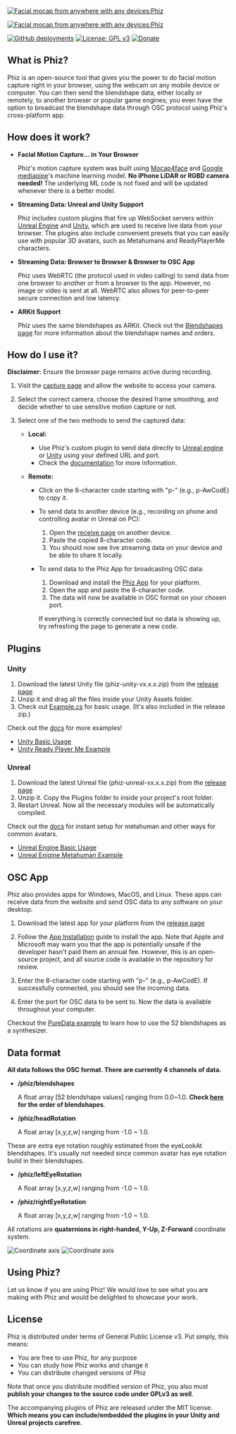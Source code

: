 [![Facial mocap from anywhere with any devices:Phiz](./assets/banner.png#gh-light-mode-only)](https://phizmocap.dev#gh-light-mode-only)

[![Facial mocap from anywhere with any devices:Phiz](./assets/banner-dark.png#gh-dark-mode-only)](https://phizmocap.dev#gh-dark-mode-only)

[![GitHub deployments](https://img.shields.io/github/deployments/spookycorgi/phiz/production?label=vercel&logo=vercel)](https://phizmocap.dev)
[![License: GPL v3](https://img.shields.io/badge/License-GPLv3-blue.svg)](https://www.gnu.org/licenses/gpl-3.0)
[![Donate](https://img.shields.io/badge/Donate-PayPal-green.svg)](https://www.paypal.com/donate/?business=HS5SG7G97J7AY&no_recurring=0&item_name=Thank+you+for+your+support+OwO.+May+the+3D+god+bless+you+infinite+inspirations%21&currency_code=USD)

## What is Phiz?
Phiz is an open-source tool that gives you the power to do facial motion capture right in your browser, using the webcam on any mobile device or computer. You can then send the blendshape data, either locally or remotely, to another browser or popular game engines; you even have the option to broadcast the blendshape data through OSC protocol using Phiz's cross-platform app.


## How does it work?
- **Facial Motion Capture... in Your Browser**

    Phiz's motion capture system was built using [Mocap4face](https://github.com/facemoji/mocap4face) and [Google mediapipe](https://github.com/google/mediapipe)'s machine learning model. **No iPhone LiDAR or RGBD camera needed!** The underlying ML code is not fixed and will be updated whenever there is a better model.

- **Streaming Data: Unreal and Unity Support**

    Phiz includes custom plugins that fire up WebSocket servers within [Unreal Engine](https://www.phizmocap.dev/docs/unreal/basic-usage) and [Unity](https://www.phizmocap.dev/docs/unity/basic-usage), which are used to receive live data from your browser. The plugins also include convenient presets that you can easily use with popular 3D avatars, such as Metahumans and ReadyPlayerMe characters.

- **Streaming Data: Browser to Browser & Browser to OSC App**

    Phiz uses WebRTC (the protocol used in video calling) to send data from one browser to another or from a browser to the app. However, no image or video is sent at all. WebRTC also allows for  peer-to-peer secure connection and low latency.
    

- **ARKit Support**

    Phiz uses the same blendshapes as ARKit. Check out the [Blendshapes page](https://www.phizmocap.dev/docs/specs/blendshapes) for more information about the blendshape names and orders.


## How do I use it?
**Disclaimer:** Ensure the browser page remains active during recording.

1. Visit the [capture page](https://www.phizmocap.dev/capture) and allow the website to access your camera.
2. Select the correct camera, choose the desired frame smoothing, and decide whether to use sensitive motion capture or not.
3. Select one of the two methods to send the captured data:

   - **Local:**
     - Use Phiz's custom plugin to send data directly to [Unreal engine](https://www.phizmocap.dev/docs/unreal/basic-usage) or [Unity](https://www.phizmocap.dev/docs/unity/basic-usage) using your defined URL and port.
     - Check the [documentation](https://www.phizmocap.dev/docs) for more information.

   - **Remote:**
     - Click on the 8-character code starting with "p-" (e.g., p-AwCodE) to copy it.
     - To send data to another device (e.g., recording on phone and controlling avatar in Unreal on PC):
       1. Open the [receive page](https://www.phizmocap.dev/receive) on another device.
       2. Paste the copied 8-character code.
       3. You should now see live streaming data on your device and be able to share it locally.
     - To send data to the Phiz App for broadcasting OSC data:
       1. Download and install the [Phiz App](https://github.com/SpookyCorgi/phiz/releases/latest) for your platform.
       2. Open the app and paste the 8-character code.
       3. The data will now be available in OSC format on your chosen port.

        If everything is correctly connected but no data is showing up, try refreshing the page to generate a new code.


## Plugins
### Unity
1. Download the latest Unity file (phiz-unity-vx.x.x.zip) from the [release page](https://github.com/SpookyCorgi/phiz/releases/latest)
2. Unzip it and drag all the files inside your Unity Assets folder.
3. Check out [Example.cs](https://github.com/SpookyCorgi/phiz/blob/main/plugins/unity/Example.cs) for basic usage. (It's also included in the release zip.)

Check out the [docs](https://www.phizmocap.dev/docs) for more examples!
- [Unity Basic Usage](https://www.phizmocap.dev/docs/unity/basic-usage)
- [Unity Ready Player Me Example](https://www.phizmocap.dev/docs/unity/ready-player-me-example)

### Unreal
1. Download the latest Unreal file (phiz-unreal-vx.x.x.zip) from the [release page](https://github.com/SpookyCorgi/phiz/releases/latest)
2. Unzip it. Copy the Plugins folder to inside your project's root folder.
3. Restart Unreal. Now all the necessary modules will be automatically compiled.

Check out the [docs](https://www.phizmocap.dev/docs) for instant setup for metahuman and other ways for common avatars.
- [Unreal Engine Basic Usage](https://www.phizmocap.dev/docs/unity/basic-usage)
- [Unreal Enigine Metahuman Example](https://www.phizmocap.dev/docs/unreal/metahuman-example)

## OSC App
Phiz also provides apps for Windows, MacOS, and Linux. These apps can receive data from the website and send OSC data to any software on your desktop.

1. Download the latest app for your platform from the [release page](https://github.com/SpookyCorgi/phiz/releases/latest)

2. Follow the [App Installation](https://www.phizmocap.dev/docs/osc-app/app-installation) guide to install the app. Note that Apple and Microsoft may warn you that the app is potentially unsafe if the developer hasn't paid them an annual fee. However, this is an open-source project, and all source code is available in the repository for review.

3. Enter the 8-character code starting with "p-" (e.g., p-AwCodE). If successfully connected, you should see the incoming data.

4. Enter the port for OSC data to be sent to. Now the data is available throughout your computer.

Checkout the [PureData example](https://www.phizmocap.dev/docs/osc-app/puredata-example) to learn how to use the 52 blendshapes as a synthesizer. 

## Data format
**All data follows the OSC format.
There are currently 4 channels of data.**
- **/phiz/blendshapes**
  
  A float array [52 blendshape values] ranging from 0.0~1.0. **Check [here](https://github.com/SpookyCorgi/phiz/wiki/Blendshapes-Format) for the order of blendshapes**. 
  
- **/phiz/headRotation**
    
   A float array [x,y,z,w] ranging from -1.0 ~ 1.0. 

These are extra eye rotation roughly estimated from the eyeLookAt blendshapes. It's usually not needed since common avatar has eye rotation build in their blendshapes.
- **/phiz/leftEyeRotation**

   A float array [x,y,z,w] ranging from -1.0 ~ 1.0.
   
- **/phiz/rightEyeRotation**

    A float array [x,y,z,w] ranging from -1.0 ~ 1.0.

All rotations are **quaternions in right-handed, Y-Up, Z-Forward** coordinate system.

![Coordinate axis](./assets/coordinate-axes-light.png#gh-light-mode-only)
![Coordinate axis](./assets/coordinate-axes-dark.png#gh-dark-mode-only)

## Using Phiz?
Let us know if you are using Phiz! We would love to see what you are making with Phiz and would be delighted to showcase your work.

## License
Phiz is distributed under terms of General Public License v3. Put simply, this means:

- You are free to use Phiz, for any purpose
- You can study how Phiz works and change it
- You can distribute changed versions of Phiz

Note that once you distribute modified version of Phiz, you also must **publish your changes to the source code under GPLv3 as well**.

The accompanying plugins of Phiz are released under the MIT license.
**Which means you can include/embedded the plugins in your Unity and Unreal projects carefree.**